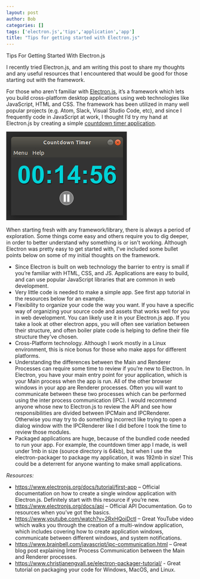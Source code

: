 ```yaml
---
layout: post
author: Bob
categories: []
tags: ['electron.js','tips','application','app']
title: "Tips for getting started with Electron.js"
---
```

Tips For Getting Started With Electron.js

I recently tried Electron.js, and am writing this post to share my thoughts and any useful resources that I encountered that would be good for those starting out with the framework.

For those who aren't familiar with [Electron.js](https://electronjs.org/), it’s a framework which lets you build cross-platform desktop applications using web technologies like JavaScript, HTML and CSS. The framework has been utilized in many well popular projects (e.g. Atom, Slack, Visual Studio Code, etc), and since I frequently code in JavaScript at work, I thought I’d try my hand at Electron.js by creating a simple [countdown timer application](https://github.com/boikle/electron-countdown-timer).

![Countdown Timer](/assets/images/blog/20200719-countdowntimer.png)

When starting fresh with any framework/library, there is always a period of exploration. Some things come easy and others require you to dig deeper, in order to better understand why something is or isn't working. Although Electron was pretty easy to get started with, I've included some bullet points below on some of my initial thoughts on the framework.

* Since Electron is built on web technology the barrier to entry is small if you’re familiar with HTML, CSS, and JS. Applications are easy to build, and can use popular JavaScript libraries that are common in web development.
* Very little code is needed to make a simple app. See first app tutorial in the resources below for an example.
* Flexibility to organize your code the way you want. If you have a specific way of organizing your source code and assets that works well for you in web development. You can likely use it in your Electron.js app. If you take a look at other electron apps, you will often see variation between their structure, and often boiler plate code is helping to define their file structure they've chosen.
* Cross-Platform technology. Although I work mostly in a Linux environment, this is nice bonus for those who make apps for different platforms.
* Understanding the differences between the Main and Renderer Processes can require some time to review if you’re new to Electron. In Electron, you have your main entry point for your application, which is your Main process when the app is run. All of the other browser windows in your app are Renderer processes. Often you will want to communicate between these two processes which can be performed using the inter process communication (IPC). I would recommend anyone whose new to Electron.js to review the API and see how responsibilities are divided between IPCMain and IPCRenderer. Otherwise you may try to do something incorrect like trying to open a dialog window with the IPCRenderer like I did before I took the time to review those modules. 
* Packaged applications are huge, because of the bundled code needed to run your app. For example, the countdown timer app I made, is well under 1mb in size (source directory is 64kb), but when I use the electron-packager to package my application, it was 192mb in size! This could be a deterrent for anyone wanting to make small applications. 

*Resources:*

* https://www.electronjs.org/docs/tutorial/first-app – Official documentation on how to create a single window application with Electron.js. Definitely start with this resource if you’re new.
* https://www.electronjs.org/docs/api – Official API Documentation. Go to resources when you’ve got the basics.
* https://www.youtube.com/watch?v=2RxHQoiDctI – Great YouTube video which walks you through the creation of a multi-window application, which includes covering how to create application windows, communicate between different windows, and system notifications.
* https://www.brainbell.com/javascript/ipc-communication.html – Great blog post explaining Inter Process Communication between the Main and Renderer processes.
* https://www.christianengvall.se/electron-packager-tutorial/ - Great tutorial on packaging your code for Windows, MacOS, and Linux.
